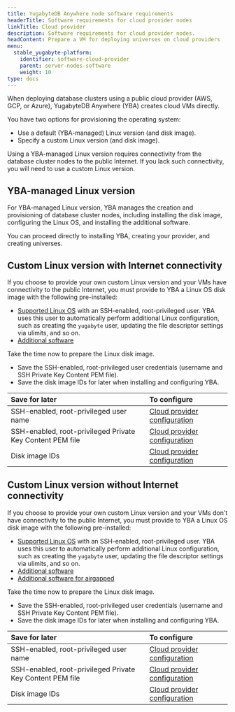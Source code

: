 ```yaml
---
title: YugabyteDB Anywhere node software requirements
headerTitle: Software requirements for cloud provider nodes
linkTitle: Cloud provider
description: Software requirements for cloud provider nodes.
headContent: Prepare a VM for deploying universes on cloud providers
menu:
  stable_yugabyte-platform:
    identifier: software-cloud-provider
    parent: server-nodes-software
    weight: 10
type: docs
---
```


When deploying database clusters using a public cloud provider (AWS, GCP, or Azure), YugabyteDB Anywhere (YBA) creates cloud VMs directly.

You have two options for provisioning the operating system:

- Use a default (YBA-managed) Linux version (and disk image).
- Specify a custom Linux version (and disk image).

Using a YBA-managed Linux version requires connectivity from the database cluster nodes to the public Internet. If you lack such connectivity, you will need to use a custom Linux version.

## YBA-managed Linux version

For YBA-managed Linux version, YBA manages the creation and provisioning of database cluster nodes, including installing the disk image, configuring the Linux OS, and installing the additional software.

You can proceed directly to installing YBA, creating your provider, and creating universes.

## Custom Linux version with Internet connectivity

If you choose to provide your own custom Linux version and your VMs have connectivity to the public Internet, you must provide to YBA a Linux OS disk image with the following pre-installed:

- [Supported Linux OS](../#linux-os) with an SSH-enabled, root-privileged user. YBA uses this user to automatically perform additional Linux configuration, such as creating the `yugabyte` user, updating the file descriptor settings via ulimits, and so on.
- [Additional software](../#additional-software)

Take the time now to prepare the Linux disk image.

- Save the SSH-enabled, root-privileged user credentials (username and SSH Private Key Content PEM file).
- Save the disk image IDs for later when installing and configuring YBA.

| Save for later | To configure |
| :--- | :--- |
| SSH-enabled, root-privileged user name | [Cloud provider configuration](../../../configure-yugabyte-platform/aws/) |
| SSH-enabled, root-privileged Private Key Content PEM file | [Cloud provider configuration](../../../configure-yugabyte-platform/aws/) |
| Disk image IDs | [Cloud provider configuration](../../../configure-yugabyte-platform/aws/) |

## Custom Linux version without Internet connectivity

If you choose to provide your own custom Linux version and your VMs don't have connectivity to the public Internet, you must provide to YBA a Linux OS disk image with the following pre-installed:

- [Supported Linux OS](../#linux-os) with an SSH-enabled, root-privileged user. YBA uses this user to automatically perform additional Linux configuration, such as creating the `yugabyte` user, updating the file descriptor settings via ulimits, and so on.
- [Additional software](../#additional-software)
- [Additional software for airgapped](../#additional-software-for-airgapped-deployment)

Take the time now to prepare the Linux disk image.

- Save the SSH-enabled, root-privileged user credentials (username and SSH Private Key Content PEM file).
- Save the disk image IDs for later when installing and configuring YBA.

| Save for later | To configure |
| :--- | :--- |
| SSH-enabled, root-privileged user name | [Cloud provider configuration](../../../configure-yugabyte-platform/aws/) |
| SSH-enabled, root-privileged Private Key Content PEM file | [Cloud provider configuration](../../../configure-yugabyte-platform/aws/) |
| Disk image IDs | [Cloud provider configuration](../../../configure-yugabyte-platform/aws/) |
